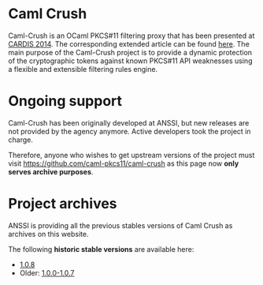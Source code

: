 # Caml Crush

Caml-Crush is an OCaml PKCS#11 filtering proxy that has been presented at 
[CARDIS 2014](http://cedric.cnam.fr/events/cardis/program.html).
The corresponding extended article can be found [here](https://eprint.iacr.org/2015/063.pdf).
The main purpose of the Caml-Crush project is to provide a dynamic protection of the cryptographic 
tokens against known PKCS#11 API weaknesses using a flexible and extensible filtering rules engine.

# Ongoing support

Caml-Crush has been originally developed at ANSSI, but new releases are not provided by the agency
anymore. Active developers took the project in charge.

Therefore, anyone who wishes to get upstream versions of the project must visit 
https://github.com/caml-pkcs11/caml-crush as this page now **only serves archive purposes**.

# Project archives

ANSSI is providing all the previous stables versions of Caml Crush as archives on this website.

The following **historic stable versions** are available here:
  * [1.0.8](releases/caml-crush-1.0.8.tar.gz)
  * Older: [1.0.0-1.0.7](releases/older)
